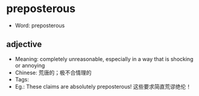 # preposterous

- Word: preposterous

## adjective

- Meaning: completely unreasonable, especially in a way that is shocking or annoying
- Chinese: 荒唐的；极不合情理的
- Tags: 
- Eg.: These claims are absolutely preposterous! 这些要求简直荒谬绝伦！

